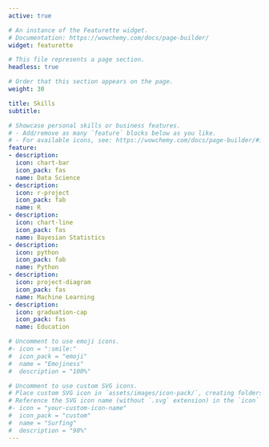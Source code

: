 ```yaml
---
active: true

# An instance of the Featurette widget.
# Documentation: https://wowchemy.com/docs/page-builder/
widget: featurette

# This file represents a page section.
headless: true

# Order that this section appears on the page.
weight: 30

title: Skills
subtitle:

# Showcase personal skills or business features.
# - Add/remove as many `feature` blocks below as you like.
# - For available icons, see: https://wowchemy.com/docs/page-builder/#icons
feature:
- description: 
  icon: chart-bar
  icon_pack: fas
  name: Data Science
- description:
  icon: r-project
  icon_pack: fab
  name: R
- description:
  icon: chart-line
  icon_pack: fas
  name: Bayesian Statistics
- description:
  icon: python
  icon_pack: fab
  name: Python
- description: 
  icon: project-diagram
  icon_pack: fas
  name: Machine Learning
- description: 
  icon: graduation-cap
  icon_pack: fas
  name: Education

# Uncomment to use emoji icons.
#- icon = ":smile:"
#  icon_pack = "emoji"
#  name = "Emojiness"
#  description = "100%"  

# Uncomment to use custom SVG icons.
# Place custom SVG icon in `assets/images/icon-pack/`, creating folders if necessary.
# Reference the SVG icon name (without `.svg` extension) in the `icon` field.
#- icon = "your-custom-icon-name"
#  icon_pack = "custom"
#  name = "Surfing"
#  description = "90%"
---
```

